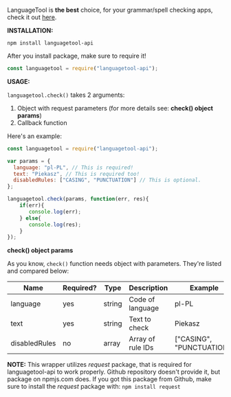 LanguageTool is **the best** choice, for your grammar/spell checking apps, check it out [here](https://languagetool.org/).

**INSTALLATION:**

`npm install languagetool-api`

After you install package, make sure to require it!

```js
const languagetool = require("languagetool-api");
```

**USAGE:**

`languagetool.check()` takes 2 arguments:

1. Object with request parameters (for more details see: **check() object params**)
2. Callback function

Here's an example:

```js
const languagetool = require("languagetool-api");

var params = {
  language: "pl-PL", // This is required!
  text: "Piekasz", // This is required too!
  disabledRules: ["CASING", "PUNCTUATION"] // This is optional.
};

languagetool.check(params, function(err, res){
	if(err){
	   console.log(err);
	} else{
	   console.log(res);
	}
});
```

**check() object params**

As you know, `check()` function needs object with parameters. They're listed and compared below:

|  Name        |   Required?       | Type      |Description      |Example                  |
|--------------|-------------------|-----------|-----------------|-------------------------|
|language      |yes                | string    |Code of language |pl-PL                    |
|text          |yes                | string    |Text to check    |Piekasz                  |
|disabledRules |no                 | array     |Array of rule IDs|["CASING", "PUNCTUATION"]|

**NOTE:** 
This wrapper utilizes *request* package, that is required for languagetool-api to work properly. Github repository doesn't provide it, but package on npmjs.com does. If you got this package from Github, make sure to install the *request* package with:
`npm install request`